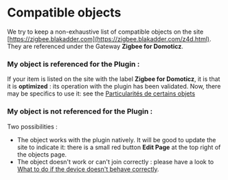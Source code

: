 # Compatible objects


We try to keep a non-exhaustive list of compatible objects on the site [https://zigbee.blakadder.com](https://zigbee.blakadder.com/z4d.html). They are referenced under the Gateway __Zigbee for Domoticz__.


### My object is referenced for the Plugin :

If your item is listed on the site with the label __Zigbee for Domoticz__, it is that it is __optimized__ : its operation with the plugin has been validated.
Now, there may be specifics to use it: see the [Particularités de certains objets](Readme.md#devices-specifics)


### My object is not referenced for the Plugin :

Two possibilities :

* The object works with the plugin natively. It will be good to update the site to indicate it: there is a small red button __Edit Page__ at the top right of the objects page.
* The object doesn't work or can't join correctly : please have a look to [What to do if the device doesn't behave correctly](Readme.md#what-to-do-if-the-device-doesnt-behave-correctly).
